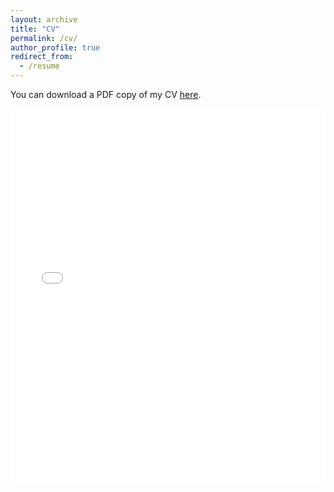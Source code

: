 ```yaml
---
layout: archive
title: "CV"
permalink: /cv/
author_profile: true
redirect_from:
  - /resume
---
```


You can download a PDF copy of my CV [here](/files/pdf/BERV_2_15_23.pdf).

<iframe src="/files/pdf/BERV_2_15_23.pdf" width="100%" height="600" frameborder="no" border="0" marginwidth="0" marginheight="0"></iframe>